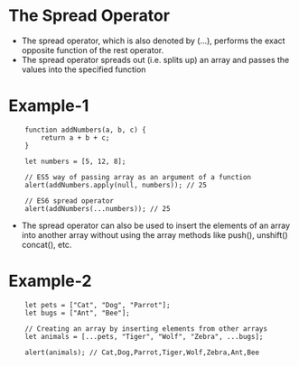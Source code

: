 # The Spread Operator

* The spread operator, which is also denoted by (...), performs the exact opposite function of the rest operator. 
* The spread operator spreads out (i.e. splits up) an array and passes the values into the specified function

# Example-1

        function addNumbers(a, b, c) {
            return a + b + c;
        }

        let numbers = [5, 12, 8];

        // ES5 way of passing array as an argument of a function
        alert(addNumbers.apply(null, numbers)); // 25

        // ES6 spread operator
        alert(addNumbers(...numbers)); // 25

* The spread operator can also be used to insert the elements of an array into another array without using the array methods like push(), unshift() concat(), etc.

# Example-2

        let pets = ["Cat", "Dog", "Parrot"];
        let bugs = ["Ant", "Bee"];

        // Creating an array by inserting elements from other arrays
        let animals = [...pets, "Tiger", "Wolf", "Zebra", ...bugs];

        alert(animals); // Cat,Dog,Parrot,Tiger,Wolf,Zebra,Ant,Bee

